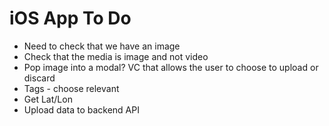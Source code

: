 # iOS App To Do

* Need to check that we have an image
* Check that the media is image and not video
* Pop image into a modal? VC that allows the user to choose to upload or discard
* Tags - choose relevant
* Get Lat/Lon
* Upload data to backend API
